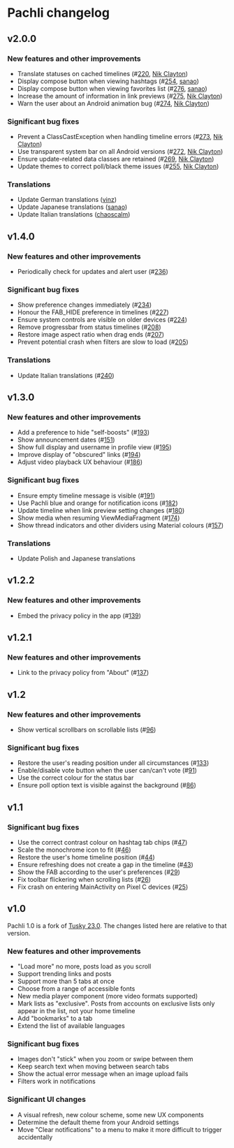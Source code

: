 # Pachli changelog

## v2.0.0

### New features and other improvements

- Translate statuses on cached timelines (#[220](https://github.com/pachli/pachli-android/pull/220), [Nik Clayton](https://github.com/pachli/pachli-android/commits?author=nik@ngo.org.uk))
- Display compose button when viewing hashtags (#[254](https://github.com/pachli/pachli-android/pull/254), [sanao](https://github.com/pachli/pachli-android/commits?author=naosak1006@gmail.com))
- Display compose button when viewing favorites list (#[276](https://github.com/pachli/pachli-android/pull/276), [sanao](https://github.com/pachli/pachli-android/commits?author=naosak1006@gmail.com))
- Increase the amount of information in link previews (#[275](https://github.com/pachli/pachli-android/pull/275), [Nik Clayton](https://github.com/pachli/pachli-android/commits?author=nik@ngo.org.uk))
- Warn the user about an Android animation bug (#[274](https://github.com/pachli/pachli-android/pull/274), [Nik Clayton](https://github.com/pachli/pachli-android/commits?author=nik@ngo.org.uk))

### Significant bug fixes

- Prevent a ClassCastException when handling timeline errors (#[273](https://github.com/pachli/pachli-android/pull/273), [Nik Clayton](https://github.com/pachli/pachli-android/commits?author=nik@ngo.org.uk))
- Use transparent system bar on all Android versions (#[272](https://github.com/pachli/pachli-android/pull/272), [Nik Clayton](https://github.com/pachli/pachli-android/commits?author=nik@ngo.org.uk))
- Ensure update-related data classes are retained (#[269](https://github.com/pachli/pachli-android/pull/269), [Nik Clayton](https://github.com/pachli/pachli-android/commits?author=nik@ngo.org.uk))
- Update themes to correct poll/black theme issues (#[255](https://github.com/pachli/pachli-android/pull/255), [Nik Clayton](https://github.com/pachli/pachli-android/commits?author=nik@ngo.org.uk))

### Translations

- Update German translations ([vinz](https://github.com/pachli/pachli-android/commits?author=vinz@vinzv.de))
- Update Japanese translations ([sanao](https://github.com/pachli/pachli-android/commits?author=jinsei@sanao.dev))
- Update Italian translations ([chaoscalm](https://github.com/pachli/pachli-android/commits?author=g.ammazzini@gmail.com))

## v1.4.0

### New features and other improvements

- Periodically check for updates and alert user (#[236](https://github.com/pachli/pachli-android/pull/236))

### Significant bug fixes

- Show preference changes immediately (#[234](https://github.com/pachli/pachli-android/pull/234))
- Honour the FAB_HIDE preference in timelines (#[227](https://github.com/pachli/pachli-android/pull/227))
- Ensure system controls are visible on older devices (#[224](https://github.com/pachli/pachli-android/pull/224))
- Remove progressbar from status timelines (#[208](https://github.com/pachli/pachli-android/pull/208))
- Restore image aspect ratio when drag ends (#[207](https://github.com/pachli/pachli-android/pull/207))
- Prevent potential crash when filters are slow to load (#[205](https://github.com/pachli/pachli-android/pull/205))

### Translations

- Update Italian translations (#[240](https://github.com/pachli/pachli-android/pull/240))

## v1.3.0

### New features and other improvements

-  Add a preference to hide "self-boosts" (#[193](https://github.com/pachli/pachli-android/pull/193))
-  Show announcement dates (#[151](https://github.com/pachli/pachli-android/pull/151))
-  Show full display and username in profile view (#[195](https://github.com/pachli/pachli-android/pull/195))
-  Improve display of "obscured" links (#[194](https://github.com/pachli/pachli-android/pull/194))
-  Adjust video playback UX behaviour (#[186](https://github.com/pachli/pachli-android/pull/186))

### Significant bug fixes

-  Ensure empty timeline message is visible (#[191](https://github.com/pachli/pachli-android/pull/191))
-  Use Pachli blue and orange for notification icons (#[182](https://github.com/pachli/pachli-android/pull/182))
-  Update timeline when link preview setting changes (#[180](https://github.com/pachli/pachli-android/pull/180))
-  Show media when resuming ViewMediaFragment (#[174](https://github.com/pachli/pachli-android/pull/174))
-  Show thread indicators and other dividers using Material colours (#[157](https://github.com/pachli/pachli-android/pull/157))

### Translations

-  Update Polish and Japanese translations

## v1.2.2

### New features and other improvements

-  Embed the privacy policy in the app (#[139](https://github.com/pachli/pachli-android/pull/139))

## v1.2.1

### New features and other improvements

-  Link to the privacy policy from "About" (#[137](https://github.com/pachli/pachli-android/pull/137))

## v1.2

### New features and other improvements

-  Show vertical scrollbars on scrollable lists (#[96](https://github.com/pachli/pachli-android/pull/96))

### Significant bug fixes

-  Restore the user's reading position under all circumstances (#[133](https://github.com/pachli/pachli-android/pull/133))
-  Enable/disable vote button when the user can/can't vote (#[91](https://github.com/pachli/pachli-android/pull/91))
-  Use the correct colour for the status bar
-  Ensure poll option text is visible against the background (#[86](https://github.com/pachli/pachli-android/pull/86))

## v1.1

### Significant bug fixes

-  Use the correct contrast colour on hashtag tab chips (#[47](https://github.com/pachli/pachli-android/pull/47))
-  Scale the monochrome icon to fit (#[46](https://github.com/pachli/pachli-android/pull/46))
-  Restore the user's home timeline position (#[44](https://github.com/pachli/pachli-android/pull/44))
-  Ensure refreshing does not create a gap in the timeline (#[43](https://github.com/pachli/pachli-android/pull/43))
-  Show the FAB according to the user's preferences (#[29](https://github.com/pachli/pachli-android/pull/29))
-  Fix toolbar flickering when scrolling lists (#[26](https://github.com/pachli/pachli-android/pull/26))
-  Fix crash on entering MainActivity on Pixel C devices (#[25](https://github.com/pachli/pachli-android/pull/25))

## v1.0

Pachli 1.0 is a fork of [Tusky 23.0](https://github.com/tuskyapp/Tusky/releases/tag/v23.0). The changes listed here are relative to that version.

### New features and other improvements

- "Load more" no more, posts load as you scroll
- Support trending links and posts
- Support more than 5 tabs at once
- Choose from a range of accessible fonts
- New media player component (more video formats supported)
- Mark lists as "exclusive". Posts from accounts on exclusive lists only appear in the list, not your home timeline
- Add "bookmarks" to a tab
- Extend the list of available languages

### Significant bug fixes

- Images don't "stick" when you zoom or swipe between them
- Keep search text when moving between search tabs
- Show the actual error message when an image upload fails
- Filters work in notifications

### Significant UI changes

- A visual refresh, new colour scheme, some new UX components
- Determine the default theme from your Android settings
- Move "Clear notifications" to a menu to make it more difficult to trigger accidentally
